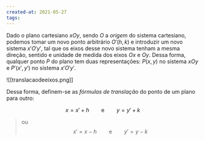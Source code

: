 ```yaml
---
created-at: 2021-05-27
tags:
---
```

Dado o plano cartesiano $xOy$, sendo $O$ a *origem* do sistema cartesiano, podemos tomar um novo ponto arbitrário $O'(h,k)$ e introduzir um novo sistema $x'O'y'$, tal que os eixos desse novo sistema tenham a mesma direção, sentido e unidade de medida dos eixos $Ox$ e $Oy$. Dessa forma, qualquer ponto $P$ do plano tem duas representações: $P(x,y)$ no sistema $xOy$ e $P'(x',y')$ no sistema $x'O'y'$.

![[translacaodeeixos.png]]

Dessa forma, definem-se as *fórmulas de translação* do ponto de um plano para outro:

$$
  x = x' + h \qquad\text{e}\qquad y = y' + k
$$
>ou
$$
  x' = x - h \qquad\text{e}\qquad y' = y - k
$$